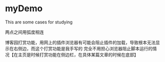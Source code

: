 # myDemo
This are some cases for studying

两点之间用弧度相连

博客园打赏功能，用网上的插件浏览器有可能会阻止插件的加载，导致根本无法显示在右侧边，而这个打赏功能是我手写的
完全不用担心浏览器阻止脚本运行的情况【在主页是时候打赏功能在侧边栏，在具体某篇文章的时候在底部】
